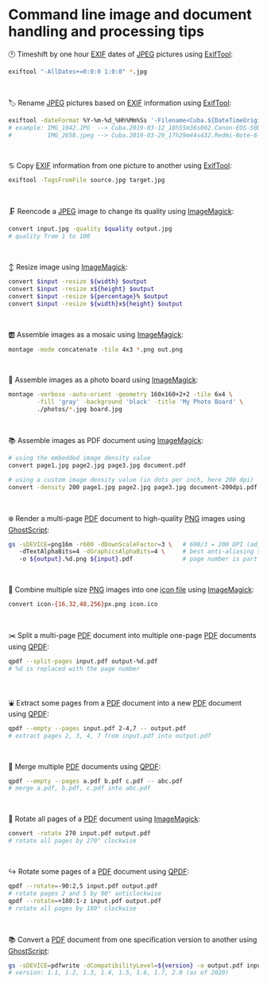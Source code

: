 # Command line image and document handling and processing tips

:clock1: Timeshift by one hour [EXIF](https://en.wikipedia.org/wiki/Exif) dates of [JPEG](https://jpeg.org/jpeg/) pictures using [ExifTool](http://owl.phy.queensu.ca/~phil/exiftool/):
```sh
exiftool "-AllDates+=0:0:0 1:0:0" *.jpg
```

&nbsp;

:label: Rename [JPEG](https://jpeg.org/jpeg/) pictures based on [EXIF](https://en.wikipedia.org/wiki/Exif) information using [ExifTool](http://owl.phy.queensu.ca/~phil/exiftool/):
```sh
exiftool -dateFormat %Y-%m-%d_%Hh%Mm%Ss '-Filename<Cuba.${DateTimeOriginal}${SubSecTimeOriginal;$_=substr($_,0,3);$_.=0 x(3-length)}.${Model;tr/ /-/}.${FileTypeExtension}' *.{jpg,JPG,jpeg,JPEG}
# example: IMG_1042.JPG  --> Cuba.2019-03-12_10h55m36s002.Canon-EOS-50D.jpg
#          IMG_2658.jpeg --> Cuba.2019-03-29_17h29m44s432.Redmi-Note-6-Pro.jpg
```

&nbsp;

:cancer: Copy [EXIF](https://en.wikipedia.org/wiki/Exif) information from one picture to another using [ExifTool](http://owl.phy.queensu.ca/~phil/exiftool/):
```sh
exiftool -TagsFromFile source.jpg target.jpg
```

&nbsp;

:clamp: Reencode a [JPEG](https://jpeg.org/jpeg/) image to change its quality using [ImageMagick](https://www.imagemagick.org/):
```sh
convert input.jpg -quality $quality output.jpg 
# quality from 1 to 100
```

&nbsp;

:arrow_up_down: Resize image using [ImageMagick](https://www.imagemagick.org/):
```sh
convert $input -resize ${width} $output
convert $input -resize x${height} $output
convert $input -resize ${percentage}% $output
convert $input -resize ${width}x${height} $output
```

&nbsp;

:ab: Assemble images as a mosaic using [ImageMagick](https://www.imagemagick.org/):
```sh
montage -mode concatenate -tile 4x3 *.png out.png
```

&nbsp;

:baggage_claim: Assemble images as a photo board using [ImageMagick](https://www.imagemagick.org/):
```sh
montage -verbose -auto-orient -geometry 160x160+2+2 -tile 6x4 \
        -fill 'gray' -background 'black' -title 'My Photo Board' \
        ./photos/*.jpg board.jpg
```

&nbsp;

:books: Assemble images as PDF document using [ImageMagick](https://www.imagemagick.org/):
```sh
# using the embedded image density value
convert page1.jpg page2.jpg page3.jpg document.pdf

# using a custom image density value (in dots per inch, here 200 dpi)
convert -density 200 page1.jpg page2.jpg page3.jpg document-200dpi.pdf
```

&nbsp;

:snowflake: Render a multi-page [PDF](https://en.wikipedia.org/wiki/PDF) document to high-quality [PNG](https://en.wikipedia.org/wiki/Portable_Network_Graphics) images using [GhostScript](https://www.ghostscript.com/):
```sh
gs -sDEVICE=png16m -r600 -dDownScaleFactor=3 \   # 600/3 = 200 DPI (adjust to your need)
   -dTextAlphaBits=4 -dGraphicsAlphaBits=4 \     # best anti-aliasing setting in GhostScript
   -o ${output}.%d.png ${input}.pdf              # page number is part of the output file name
```

&nbsp;

:paperclip: Combine multiple size [PNG](https://en.wikipedia.org/wiki/Portable_Network_Graphics) images into one [icon file](https://en.wikipedia.org/wiki/ICO_%28file_format%29) using [ImageMagick](https://www.imagemagick.org/):
```sh
convert icon-{16,32,48,256}px.png icon.ico
```

&nbsp;

:scissors: Split a multi-page [PDF](https://en.wikipedia.org/wiki/PDF) document into multiple one-page [PDF](https://en.wikipedia.org/wiki/PDF) documents using [QPDF](http://qpdf.sourceforge.net/):
```sh
qpdf --split-pages input.pdf output-%d.pdf
# %d is replaced with the page number
```

&nbsp;

:fountain: Extract some pages from a [PDF](https://en.wikipedia.org/wiki/PDF) document into a new [PDF](https://en.wikipedia.org/wiki/PDF) document using [QPDF](http://qpdf.sourceforge.net/):
```sh
qpdf --empty --pages input.pdf 2-4,7 -- output.pdf
# extract pages 2, 3, 4, 7 from input.pdf into output.pdf
```

&nbsp;

:slot_machine: Merge multiple [PDF](https://en.wikipedia.org/wiki/PDF) documents using [QPDF](http://qpdf.sourceforge.net/):
```sh
qpdf --empty --pages a.pdf b.pdf c.pdf -- abc.pdf
# merge a.pdf, b.pdf, c.pdf into abc.pdf
```

&nbsp;

:arrows_counterclockwise: Rotate all pages of a [PDF](https://en.wikipedia.org/wiki/PDF) document using [ImageMagick](https://www.imagemagick.org/):
```sh
convert -rotate 270 input.pdf output.pdf
# rotate all pages by 270° clockwise
```

&nbsp;

:arrow_right_hook: Rotate some pages of a [PDF](https://en.wikipedia.org/wiki/PDF) document using [QPDF](http://qpdf.sourceforge.net/):
```sh
qpdf --rotate=-90:2,5 input.pdf output.pdf
# rotate pages 2 and 5 by 90° anticlockwise
qpdf --rotate=+180:1-z input.pdf output.pdf
# rotate all pages by 180° clockwise
```
&nbsp;

:books: Convert a [PDF](https://en.wikipedia.org/wiki/PDF) document from one specification version to another using [GhostScript](https://www.ghostscript.com/):
```sh
gs -sDEVICE=pdfwrite -dCompatibilityLevel=${version} -o output.pdf input.pdf
# version: 1.1, 1.2, 1.3, 1.4, 1.5, 1.6, 1.7, 2.0 (as of 2020)
```
